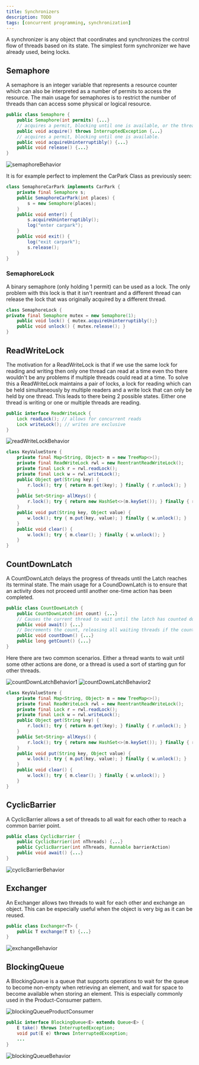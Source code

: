 ```yaml
---
title: Synchronizers
description: TODO
tags: [concurrent programming, synchronization]
---
```


A synchronizer is any object that coordinates and synchronizes the control flow of threads based on its state. The simplest form synchronizer we have already used, being locks.

## Semaphore

A semaphore is an integer variable that represents a resource counter which can also be interpreted as a number of permits to access the resource. The main usage for semaphores is to restrict the number of threads than can access some physical or logical resource.

```java
public class Semaphore {
    public Semaphore(int permits) {...}
    // acquires a permit, blocking until one is available, or the thread is interrupted.
    public void acquire() throws InterruptedException {...}
    // acquires a permit, blocking until one is available.
    public void acquireUninterruptibly() {...}
    public void release() {...}
}
```

![semaphoreBehavior](/img/programming/semaphoreBehavior.png)

It is for example perfect to implement the CarPark Class as previously seen:

```java
class SemaphoreCarPark implements CarPark {
    private final Semaphore s;
    public SemaphoreCarPark(int places) {
        s = new Semaphore(places);
    }
    public void enter() {
        s.acquireUninterruptibly();
        log("enter carpark");
    }
    public void exit() {
        log("exit carpark");
        s.release();
    }
}
```

### SemaphoreLock

A binary semaphore (only holding 1 permit) can be used as a lock. The only problem with this lock is that it isn't reentrant and a different thread can release the lock that was originally acquired by a different thread.

```java
class SemaphoreLock {
private final Semaphore mutex = new Semaphore(1);
    public void lock() { mutex.acquireUninterruptibly();}
    public void unlock() { mutex.release(); }
}
```

## ReadWriteLock

The motivation for a ReadWriteLock is that if we use the same lock for reading and writing then only one thread can read at a time even tho there wouldn't be any problems if multiple threads could read at a time. To solve this a ReadWriteLock maintains a pair of locks, a lock for reading which can be held simultaneously by multiple readers and a write lock that can only be held by one thread. This leads to there being 2 possible states. Either one thread is writing or one or multiple threads are reading.

```java
public interface ReadWriteLock {
    Lock readLock(); // allows for concurrent reads
    Lock writeLock(); // writes are exclusive
}
```

![readWriteLockBehavior](/img/programming/readWriteLockBehavior.png)

```java
class KeyValueStore {
    private final Map<String, Object> m = new TreeMap<>();
    private final ReadWriteLock rwl = new ReentrantReadWriteLock();
    private final Lock r = rwl.readLock();
    private final Lock w = rwl.writeLock();
    public Object get(String key) {
        r.lock(); try { return m.get(key); } finally { r.unlock(); }
    }
    public Set<String> allKeys() {
        r.lock(); try { return new HashSet<>(m.keySet()); } finally { r.unlock(); }
    }
    public void put(String key, Object value) {
        w.lock(); try { m.put(key, value); } finally { w.unlock(); }
    }
    public void clear() {
        w.lock(); try { m.clear(); } finally { w.unlock(); }
    }
}
```

## CountDownLatch

A CountDownLatch delays the progress of threads until the Latch reaches its terminal state. The main usage for a CoundDownLatch is to ensure that an activity does not proceed until another one-time action has been completed.

```java
public class CountDownLatch {
    public CountDownLatch(int count) {...}
    // Causes the current thread to wait until the latch has counted down to zero
    public void await() {...}
    // Decrements the count, releasing all waiting threads if the count reaches zero.
    public void countDown() {...}
    public long getCount() {...}
}
```

Here there are two common scenarios. Either a thread wants to wait until some other actions are done, or a thread is used a sort of starting gun for other threads.

![countDownLatchBehavior1](/img/programming/countDownLatchBehavior1.png)
![countDownLatchBehavior2](/img/programming/countDownLatchBehavior2.png)

```java
class KeyValueStore {
    private final Map<String, Object> m = new TreeMap<>();
    private final ReadWriteLock rwl = new ReentrantReadWriteLock();
    private final Lock r = rwl.readLock();
    private final Lock w = rwl.writeLock();
    public Object get(String key) {
        r.lock(); try { return m.get(key); } finally { r.unlock(); }
    }
    public Set<String> allKeys() {
        r.lock(); try { return new HashSet<>(m.keySet()); } finally { r.unlock(); }
    }
    public void put(String key, Object value) {
        w.lock(); try { m.put(key, value); } finally { w.unlock(); }
    }
    public void clear() {
        w.lock(); try { m.clear(); } finally { w.unlock(); }
    }
}
```

## CyclicBarrier

A CyclicBarrier allows a set of threads to all wait for each other to reach a common barrier point.

```java
public class CyclicBarrier {
    public CyclicBarrier(int nThreads) {...}
    public CyclicBarrier(int nThreads, Runnable barrierAction)
    public void await() {...}
}
```

![cyclicBarrierBehavior](/img/programming/cyclicBarrierBehavior.png)

## Exchanger

An Exchanger allows two threads to wait for each other and exchange an object. This can be especially useful when the object is very big as it can be reused.

```java
public class Exchanger<T> {
    public T exchange(T t) {...}
}
```

![exchangeBehavior](/img/programming/exchangeBehavior.png)

## BlockingQueue

A BlockingQueue is a queue that supports operations to wait for the queue to become non-empty when retrieving an element, and wait for space to become available when storing an element. This is especially commonly used in the Product-Consumer pattern.

![blockingQueueProductConsumer](/img/programming/blockingQueueProductConsumer.png)

```java
public interface BlockingQueue<E> extends Queue<E> {
    E take() throws InterruptedException;
    void put(E e) throws InterruptedException;
    ...
}
```

![blockingQueueBehavior](/img/programming/blockingQueueBehavior.png)
